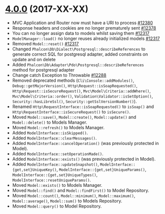 # [4.0.0](https://github.com/phalcon/cphalcon/releases/tag/v4.0.0) (2017-XX-XX)
- MVC Application and Router now must have a URI to process [#12380](https://github.com/phalcon/cphalcon/pull/12380)
- Response headers and cookies are no longer prematurely sent [#12378](https://github.com/phalcon/cphalcon/pull/12378)
- You can no longer assign data to models whilst saving them [#12317](https://github.com/phalcon/cphalcon/issues/12317)
- `ModelManager::load()` no longer reuses already initialized models [#12317](https://github.com/phalcon/cphalcon/issues/12317)
- Removed `Model::reset()` [#12317](https://github.com/phalcon/cphalcon/issues/12317)
- Changed `Phalcon\Db\Dialect\Postgresql::describeReferences` to generate correct SQL for postgresql adapter, added constraints on update and on delete
- Added `Phalcon\Db\Adapter\Pdo\Postgresql::describeReferences` method for postgresql adapter
- Change catch Exception to Throwable [#12288](https://github.com/phalcon/cphalcon/issues/12288)
- Removed deprecated methods (`Cli\Console::addModules()`, `Debug::getMajorVersion()`, `Http\Request::isSoapRequested()`, `Http\Request::isSecureRequest()`, `Mvc\Model\Criteria::addWhere()`, `Mvc\Model\Criteria::order()`, `Validation\Validator::isSetOption()`, `Security::hasLibreSsl()`, `Security::getSslVersionNumber()`).
- Renamed `Http\RequestInterface::isSoapRequested()` to `isSoap()` and `Http\RequestInterface::isSecureRequest()` to `isSecure()`.
- Moved `Model::save()`, `Model::create()`, `Model::update()` and `Model::delete()` to Models Manager.
- Moved `Model::refresh()` to Models Manager.
- Added `ModelInterface::isSkipped()`.
- Added `ModelInterface::clearMessages()`.
- Added `ModelInterface::cancelOperation()` (was previously protected in Model).
- Added `ModelInterface::setOperationMade()`.
- Added `ModelInterface::exists()` (was previously protected in Model).
- Added `ModelInterface::updateSnapshot()`, `ModelInterface::{get,set}UniqueKey()`, `ModelInterface::{get,set}UniqueParams()`, `ModelInterface::{get,set}UniqueTypes()`, `ModelInterface::resetUniqueParams()`.
- Moved `Model::exists()` to Models Manager.
- Moved `Model::find()` and `Model::findFirst()` to Model Repository.
- Moved `Model::count()`, `Model::minimum()`, `Model::maximum()`, `Model::average()`, `Model::sum()` to Models Repository.
- Moved `Model::query()` to Model Repository.
